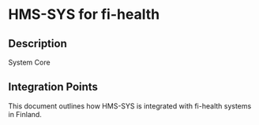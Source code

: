 # HMS-SYS for fi-health

## Description

System Core

## Integration Points

This document outlines how HMS-SYS is integrated with fi-health systems in Finland.
